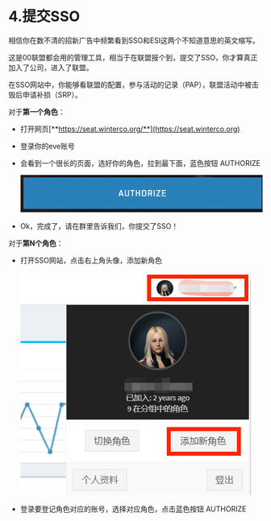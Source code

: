 # 4.提交SSO

相信你在数不清的招新广告中频繁看到SSO和ESI这两个不知道意思的英文缩写。

这是00联盟都会用的管理工具，相当于在联盟报个到，提交了SSO，你才算真正加入了公司，进入了联盟。 

在SSO网站中，你能够看联盟的配置，参与活动的记录（PAP），联盟活动中被击毁后申请补损（SRP）。


对于**第一个角色**：
* 打开网页[**https://seat.winterco.org/**](https://seat.winterco.org)
* 登录你的eve账号
* 会看到一个很长的页面，选好你的角色，拉到最下面，蓝色按钮 AUTHORIZE

  ![](../.gitbook/assets/ti-jiao-sso.png)

* Ok，完成了，请在群里告诉我们，你提交了SSO！

对于**第N个角色**：
* 打开SSO网站，点击右上角头像，添加新角色

  ![](../.gitbook/assets/sso_add_person.png)

* 登录要登记角色对应的账号，选择对应角色，点击蓝色按钮 AUTHORIZE

